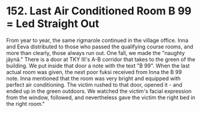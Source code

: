 


    
# 152. Last Air Conditioned Room B 99 = Led Straight Out

From year to year, the same rigmarole continued in the village office. Inna and Eeva distributed to those who passed the qualifying course rooms, and more than clearly, those always run out. One fall, we made the "naughty jäynä." There is a door at TKY III's A-B corridor that takes to the green of the building. We put inside that door a note with the text "B 99". When the last actual room was given, the next poor fuksi received from Inna the B 99 note. Inna mentioned that the room was very bright and equipped with perfect air conditioning. The victim rushed to that door, opened it - and ended up in the green outdoors. We watched the victim's facial expression from the window, followed, and nevertheless gave the victim the right bed in the right room."
